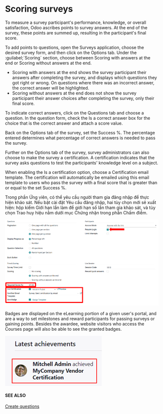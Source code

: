 # Scoring surveys

To measure a survey participant's performance, knowledge, or overall satisfaction, Odoo ascribes
points to survey answers. At the end of the survey, these points are summed up, resulting in the
participant's final score.

To add points to questions, open the Surveys application, choose the desired survey
form, and then click on the Options tab. Under the :guilabel;\`Scoring\` section, choose
between Scoring with answers at the end or Scoring without answers at the
end.

- Scoring with answers at the end shows the survey participant their answers after
  completing the survey, and displays which questions they got right or wrong. On questions where
  there was an incorrect answer, the correct answer will be highlighted.
- Scoring without answers at the end does not show the survey participant their answer
  choices after completing the survey, only their final score.

To indicate correct answers, click on the Questions tab and choose a question. In the
question form, check the Is a correct answer box for the choice that is the correct
answer and attach a score value.

Back on the Options tab of the survey, set the Success %. The percentage
entered determines what percentage of correct answers is needed to pass the survey.

Further on the Options tab of the survey, survey administrators can also choose to make
the survey a certification. A certification indicates that the survey asks questions to test the
participants' knowledge level on a subject.

When enabling the Is a certification option, choose a Certification email
template. The certification will automatically be emailed using this email template to users who
pass the survey with a final score that is greater than or equal to the set Success %.

Trong phần Ứng viên, có thể yêu cầu người tham gia đăng nhập để thực hiện khảo sát. Nếu bật cài đặt Yêu cầu đăng nhập, hai tùy chọn mới sẽ xuất hiện: hộp kiểm Giới hạn lần làm để giới hạn số lần tham gia khảo sát, và tùy chọn Trao huy hiệu nằm dưới mục Chứng nhận trong phần Chấm điểm.

![Setting the Required Score (percentage), login required, and certification template.](../../../.gitbook/assets/required-score-login.png)

Badges are displayed on the eLearning portion of a given user's portal, and are a way to set
milestones and reward participants for passing surveys or gaining points. Besides the awardee,
website visitors who access the Courses page will also be able to see the granted
badges.

![Example of how a badge looks on the eLearning portion of the website.](../../../.gitbook/assets/frontend-badges.png)

#### SEE ALSO
[Create questions](applications/marketing/surveys/questions.md)
